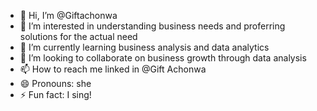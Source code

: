 - 👋 Hi, I’m @Giftachonwa
- 👀 I’m interested in understanding business needs and proferring solutions for the actual need
- 🌱 I’m currently learning business analysis and data analytics 
- 💞️ I’m looking to collaborate on business growth through data analysis 
- 📫 How to reach me linked in @Gift Achonwa
- 😄 Pronouns: she
- ⚡ Fun fact: I sing!

<!---
Giftachonwa/Giftachonwa is a ✨ special ✨ repository because its `README.md` (this file) appears on your GitHub profile.
You can click the Preview link to take a look at your changes.
--->
